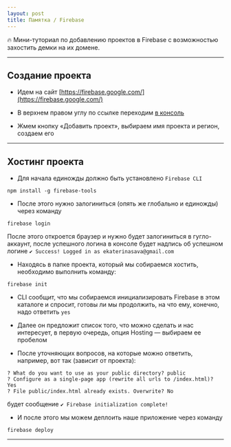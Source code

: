 ```yaml
---
layout: post
title: Памятка / Firebase
---
```


:fire: Мини-туториал по добавлению проектов в Firebase с возможностью захостить демки на их домене.

---

<h2 class="post__small-heading">Создание проекта</h2>

* Идем на сайт [https://firebase.google.com/](https://firebase.google.com/)

* В верхнем правом углу по ссылке переходим [в консоль](https://console.firebase.google.com/u/0/?pli=1)

* Жмем кнопку «Добавить проект», выбираем имя проекта и регион, создаем его

---

<h2 class="post__small-heading">Хостинг проекта</h2>

* Для начала единожды должно быть установлено `Firebase CLI`

```
npm install -g firebase-tools
```

* После этого нужно залогиниться (опять же глобально и единожды) через команду

```
firebase login
```

После этого откроется браузер и нужно будет залогиниться в гугло-аккаунт, после успешного логина в консоле будет надпись об успешном логине `✔ Success! Logged in as ekaterinasava@gmail.com`

* Находясь в папке проекта, который мы собираемся хостить, необходимо выполнить команду:

```
firebase init
```

* CLI сообщит, что мы собираемся инициализировать Firebase в этом каталоге и спросит, готовы ли мы продолжить, на что ему, конечно, надо ответить `yes`

* Далее он предложит список того, что можно сделать и нас интересует, в первую очередь, опция Hosting — выбираем ее пробелом

* После уточняющих вопросов, на которые можно ответить, например, вот так (зависит от проекта):

```
? What do you want to use as your public directory? public
? Configure as a single-page app (rewrite all urls to /index.html)? Yes
? File public/index.html already exists. Overwrite? No
```

будет сообщение `✔ Firebase initialization complete!`

* И после этого мы можем деплоить наше приложение через команду

```
firebase deploy
```

---
